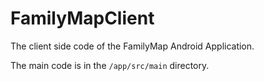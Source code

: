 # FamilyMapClient

The client side code of the FamilyMap Android Application.

The main code is in the ``/app/src/main`` directory.
